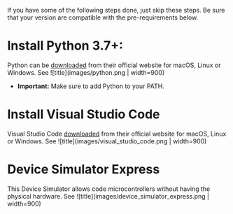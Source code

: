 
If you have some of the following steps done, just skip these steps. 
Be sure that your version are compatible with the pre-requirements below.

# Install Python 3.7+:
Python can be [downloaded](https://python.org/download) from their
official website for macOS, Linux or Windows.
See ![title](images/python.png | width=900) 
* **Important:** Make sure to add Python to your PATH. 

# Install Visual Studio Code
Visual Studio Code [downloaded](]https://code.visualstudio.com/) from their
official website for macOS, Linux or Windows.
See ![title](images/visual_studio_code.png | width=900)

# Device Simulator Express
This Device Simulator allows code microcontrollers without having the physical hardware.
See ![title](images/device_simulator_express.png | width=900)





